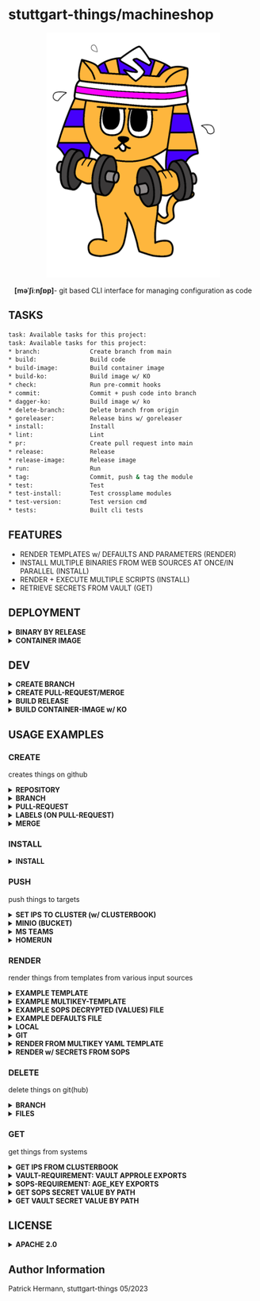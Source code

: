 # stuttgart-things/machineshop

<div align="center">
  <p>
    <img src="https://github.com/stuttgart-things/docs/blob/main/hugo/sthings-train.png" alt="sthings" width="350" />
  </p>
  <p>
    <strong>[məˈʃiːnʃɒp]</strong>- git based CLI interface for managing configuration as code

  </p>
</div>

## TASKS

```bash
task: Available tasks for this project:
task: Available tasks for this project:
* branch:              Create branch from main
* build:               Build code
* build-image:         Build container image
* build-ko:            Build image w/ KO
* check:               Run pre-commit hooks
* commit:              Commit + push code into branch
* dagger-ko:           Build image w/ ko
* delete-branch:       Delete branch from origin
* goreleaser:          Release bins w/ goreleaser
* install:             Install
* lint:                Lint
* pr:                  Create pull request into main
* release:             Release
* release-image:       Release image
* run:                 Run
* tag:                 Commit, push & tag the module
* test:                Test
* test-install:        Test crossplame modules
* test-version:        Test version cmd
* tests:               Built cli tests
```

## FEATURES
* RENDER TEMPLATES w/ DEFAULTS AND PARAMETERS (RENDER)
* INSTALL MULTIPLE BINARIES FROM WEB SOURCES AT ONCE/IN PARALLEL (INSTALL)
* RENDER + EXECUTE MULTIPLE SCRIPTS (INSTALL)
* RETRIEVE SECRETS FROM VAULT (GET)

## DEPLOYMENT

<details><summary><b>BINARY BY RELEASE</b></summary>

```bash
# LINUX x86_64
VERSION=v2.6.10
wget https://github.com/stuttgart-things/machineshop/releases/download/${VERSION}/machineshop_Linux_x86_64.tar.gz
tar xvfz machineshop_Linux_x86_64.tar.gz
sudo mv machineshop /usr/bin/machineshop
rm -rf LICENSE README.md
sudo chmod +x /usr/bin/machineshop
machineshop version
```

</details>

<details><summary><b>CONTAINER IMAGE</b></summary>

```bash
# RUN COMMAND
sudo nerdctl run ghcr.io/stuttgart-things/machineshop/machineshop-9c3178088556daa12a17db5edcc6b5b7:1.9.10 version
```

```bash
# JUMP INTO SHELL
nerdctl run -it --entrypoint bash \
ghcr.io/stuttgart-things/machineshop/machineshop-9c3178088556daa12a17db5edcc6b5b7:1.9.10
```

</details>

## DEV

<details><summary><b>CREATE BRANCH</b></summary>

```bash
task branch
```

</details>

<details><summary><b>CREATE PULL-REQUEST/MERGE</b></summary>

```bash
task pr
```

</details>

<details><summary><b>BUILD RELEASE</b></summary>

```bash
task release TAG=v1.8.0 # EXAMPLE VERSION
```

</details>

<details><summary><b>BUILD CONTAINER-IMAGE w/ KO</b></summary>

```bash
task ko TAG=v1.9.0 # EXAMPLE VERSION
```

</details>

## USAGE EXAMPLES

### CREATE

creates things on github

<details><summary><b>REPOSITORY</b></summary>

```bash
export GITHUB_TOKEN=<GITHUB_TOKEN>

machineshop create \
--kind repo \
--group stuttgart-things \
--repository machineshop2 \
--message "test repository - machineshop" \
--private true
```

</details>

<details><summary><b>BRANCH</b></summary>

```bash
export GITHUB_TOKEN=<GITHUB_TOKEN>

machineshop create \
--kind branch \
--branch hello \
--repository machineshop \
--group stuttgart-things \
--files "Dockerfile:Dockerfile" \
```

</details>

<details><summary><b>PULL-REQUEST</b></summary>

```bash
export GITHUB_TOKEN=<GITHUB_TOKEN>

machineshop create \
--kind pr \
--title test2 \
--branch hello \
--repository machineshop \
--group stuttgart-things \
--labels "release,deploy" # optional
```

</details>

<details><summary><b>LABELS (ON PULL-REQUEST)</b></summary>

all existing labels will be overwritten by the specified / to be upodated.

```bash
export GITHUB_TOKEN=<GITHUB_TOKEN>

machineshop create \
--kind labels \
--group stuttgart-things \
--repository kaeffken \
--id 58 \
--labels app1,deploy
```

</details>

<details><summary><b>MERGE</b></summary>

```bash
export GITHUB_TOKEN=<GITHUB_TOKEN>

machineshop create \
--kind merge \
--group stuttgart-things \
--repository stuttgart-things \
--message "test" \
--merge rebase \
--id 243
```

</details>

### INSTALL

<details><summary><b>INSTALL</b></summary>

```bash
sudo machineshop install \
--profile machineShop/binaries.yaml \
--binaries "sops,flux"
```

</details>

### PUSH

push things to targets

<details><summary><b>SET IPS TO CLUSTER (w/ CLUSTERBOOK)</b></summary>

```bash
machineshop push \
--target=ips \
--destination=clusterbook.rke2.sthings-vsphere.labul.sva.de:443 \
--artifacts="10.31.103.9;10.31.103.10" \
--assignee=app1
```

</details>

<details><summary><b>MINIO (BUCKET)</b></summary>

```bash
export MINIO_ACCESS_KEY=sthings
export MINIO_SECRET_KEY=<PASSWORD>
export MINIO_ADDR=artifacts.automation.sthings-vsphere.labul.sva.de
export MINIO_SECURE=true

machineshop push \
--target minio \
--source pod.yaml \
--destination manifests:pod-example.yaml # <BUCKET>:<OBECTNAME>
```

</details>

<details><summary><b>MS TEAMS</b></summary>

```bash
WEBHOOK_URL=https://365sva.webhook...

machineshop push \
--target teams \
--source "hello from machineshop cli" \
--destination ${WEBHOOK_URL} \
--color blue
```

</details>

<details><summary><b>HOMERUN</b></summary>

```bash
HOMERUN_URL=https://homerun.homerun-dev.sthings-vsphere.labul.sva.de/generic

machineshop push \
--destination ${HOMERUN_URL} \
--target homerun \
--title "hello" \
--system shell \
--message "test sdfsdfslkljh" \
--tags "shell;linux" \
--author "machineshop" \
--severity "INFO"

machineshop push \
--destination ${HOMERUN_URL} \
--target homerun \
--title "hello" \
--system shell \
--message "test sdfsdfslkljh" \
--tags "shell;linux" \
--author "machineshop" \
--severity "INFO" \
--assignee "patrick.hermann" \
--assigneeUrl "patrick.hermann@sva.de"  \
--artifacts "INFO" \
--url "https://github.com/stuttgart-things/stuttgart-things/actions/runs/10639438939"
```

</details>


### RENDER

render things from templates from various input sources

<details><summary><b>EXAMPLE TEMPLATE</b></summary>

```yaml
---
runs:
  packagePublishHelmChart:
    # FLAT VALUE
    name: package-publish-{{ .chartName }}

# LOOP OVER LIST
{{ range .food }}
- {{ . }}{{ end }}

# RANDOM ELEMENT FROM EXISTING LIST
favoriteFood: {{ .RANDOMfood }}
cpu: {{ .vmConfig_l_cpu }}
ram: {{ .vmConfig_m_ram }}
```

</details>

<details><summary><b>EXAMPLE MULTIKEY-TEMPLATE</b></summary>

```yaml
---
template:
  nfsCsi: |
    apiVersion: kustomize.toolkit.fluxcd.io/v1
    kind: Kustomization
    metadata:
      name: nfs-csi
      namespace: {{ .namespace }}
    spec:
      interval: {{ .interval }}
# ...
longhorn: |
    apiVersion: kustomize.toolkit.fluxcd.io/v1
    kind: Kustomization
    metadata:
      name: longhorn
      namespace: {{ .namespace}}
#...
```

</details>

<details><summary><b>EXAMPLE SOPS DECRYPTED (VALUES) FILE</b></summary>

```yaml
vm_ssh_user: ENC[AES256_GCM,data:2nlFCn5/qA==,iv:+AvMEg1RHFlBqRRNloXNTxTEaUvq1x1tNM4S2liE9is=,tag:2+DvYvHtNSSojg9N7yTKbQ==,type:str]
vm_ssh_password: ENC[AES256_GCM,data:XGQ+GjNqnhA=,iv:UIO5+4vOiGWOlonBKF4wb0n2Pj9VBngieMfcBDmQdXM=,tag:O44ZDEE7nBtECPRxcQsSuw==,type:str]
sops:
    kms: []
    gcp_kms: []
    azure_kv: []
    hc_vault: []
    age:
        - recipient: age1g438n4lx6h7x7u42q652e9ygzrkkwlul49e8zsmsrfmxm9k3tvcsykhff4
          enc: |
            -----BEGIN AGE ENCRYPTED FILE-----
            YWdlLWVuY3J5cHRpb24ub3JnL3YxCi0+IFgyNTUxOSAraTYrTExhMGV5Y1lYb0g5
            OWswNUprbDdobTk0N0UyQUZiZmxRWS9wdkRjCmRZMWw3dE1VNjZ5M0xRaGp3NmQ1
            UVFRQ0hhY3pRV0dmY2YyQ0lFRjFqSk0KLS0tIGdrY1FXYnJNYy8wVW5XcHZENkhV
            VUxGV09pVllCYXU0dXhlZFdDWXBMRmsKs55x9DeiqsRjLSm+U+BVdsJ6dLeNqeSE
            xJ/3GQpy/MmyARUzayTSOuzu8URemMaAh7FQbxTf8V7AnMM6Lv+sHQ==
            -----END AGE ENCRYPTED FILE-----
    lastmodified: "2025-01-01T09:47:30Z"
    mac: ENC[AES256_GCM,data:Nlqp8wiKQbGTzP3UuPlNMp7rmyEcyiGQVsFushGtKpWOAiSudcvZEKPkdFGQz3KJQXVg7KCBK1RqYTo0ZIw6Fwr0cbIEwHFekVSnpEu5p2H0JVDtlpO+clkEZqNi/HVGnIF16cYpNGrnI74tD4DaaS4HAF04OcvAHHBAtmTQhuk=,iv:4q4KQWomb3PxQa8bTHrdNx+02aLeQ/P+RIpf8rifRrc=,tag:UgWmC56SbWe2KiG4IsaJ6A==,type:str]
    pgp: []
    unencrypted_suffix: _unencrypted
    version: 3.8.1
```

</details>

<details><summary><b>EXAMPLE DEFAULTS FILE</b></summary>

```yaml
---
chartName: helloHelm
food:
  - schnitzel
  - apple
  - hamburger

vmConfig:
  m:
    cpu: 6
    ram: 8192
  l:
    cpu: 8
    ram: 10240
```

</details>

<details><summary><b>LOCAL</b></summary>

```bash
machineshop render \
--source local \
--template ../golang/machineshop/tests/template-square.yaml \
--brackets square \
--output stdout \
--defaults /home/sthings/projects/stuttgart-things/packer/environments/labul-pve.yaml
```

</details>

<details><summary><b>GIT</b></summary>

```bash
machineshop render --source git \
--git https://github.com/stuttgart-things/stuttgart-things.git \
--defaults packer/environments/labul-vsphere.yaml \
--template packer/os/ubuntu23-vsphere.pkr.tpl.hcl \
--output stdout
```

</details>

<details><summary><b>RENDER FROM MULTIKEY YAML TEMPLATE</b></summary>

```bash
machineshop render \
--source local \
--template tests/infra.yaml \
--output stdout \
--kind multikey \
--key longhorn \
--defaults tests/default.yaml
```

</details>

<details><summary><b>RENDER w/ SECRETS FROM SOPS</b></summary>

```bash
export SOPS_AGE_KEY=AGE-SECRET-KEY-1T22K05UTR...

machineshop render \
--source local \
--template tests/infra.yaml \
--output stdout \
--secrets secrets1.yaml
```

</details>


### DELETE

delete things on git(hub)

<details><summary><b>BRANCH</b></summary>

```bash
export GITHUB_TOKEN=<GITHUB_TOKEN>

machineshop delete \
--kind branch \
--branch hello \
--repository stuttgart-things \
--group stuttgart-things
```

</details>

<details><summary><b>FILES</b></summary>

```bash
export GITHUB_TOKEN=<GITHUB_TOKEN>

machineshop delete \
--kind files \
--branch main \
--repository stuttgart-things \
--group stuttgart-things \
--files ".github/workflows/lint-k8s-manifests.yaml" \
--user patrick-hermann-sva
```

</details>

### GET

get things from systems

<details><summary><b>GET IPS FROM CLUSTERBOOK</b></summary>

```bash
machineshop get \
--system=ips \
--destination=clusterbook.rke2.sthings-vsphere.labul.sva.de:443 \
--path=10.31.103 \
--output=2
```

</details>

<details><summary><b>VAULT-REQUIREMENT: VAULT APPROLE EXPORTS</b></summary>

```bash
export VAULT_NAMESPACE=root
export VAULT_ROLE_ID=1d42d7e7-8c14-e5f9-801d-b3ecef416616
export VAULT_SECRET_ID=<SECRET>
export VAULT_ADDR=https://≤VAULT_ADDR>[:8200]
```

</details>

<details><summary><b>SOPS-REQUIREMENT: AGE_KEY EXPORTS</b></summary>

```bash
export SOPS_AGE_KEY=AGE-...
```

</details>

<details><summary><b>GET SOPS SECRET VALUE BY PATH</b></summary>

```bash
export SOPS_AGE_KEY=AGE-SECRET-KEY-1T22K0..
machineshop get --system=sops --path=/home/sthings/projects/golang/sops/bla.yaml:password | tail -n +1
```

</details>

<details><summary><b>GET VAULT SECRET VALUE BY PATH</b></summary>

```bash
machineshop get --path apps/data/scr:password | tail -n +8

machineshop get --path apps/data/scr:password --output file --destination /tmp/password.txt

machineshop get --path kubeconfigs/data/dev21:kubeconfig --output file --destination /tmp/dev211 --b64 true
```

</details>



## LICENSE

<details><summary><b>APACHE 2.0</b></summary>

Copyright 2023 patrick hermann.

Licensed under the Apache License, Version 2.0 (the "License");
you may not use this file except in compliance with the License.
You may obtain a copy of the License at

    http://www.apache.org/licenses/LICENSE-2.0

Unless required by applicable law or agreed to in writing, software
distributed under the License is distributed on an "AS IS" BASIS,
WITHOUT WARRANTIES OR CONDITIONS OF ANY KIND, either express or implied.
See the License for the specific language governing permissions and
limitations under the License.

</details>

Author Information
------------------
Patrick Hermann, stuttgart-things 05/2023
